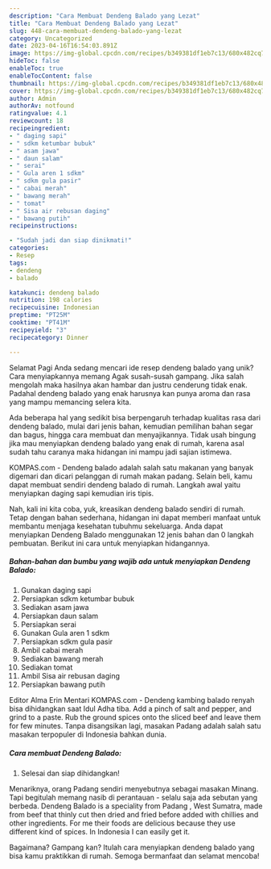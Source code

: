 ```yaml
---
description: "Cara Membuat Dendeng Balado yang Lezat"
title: "Cara Membuat Dendeng Balado yang Lezat"
slug: 448-cara-membuat-dendeng-balado-yang-lezat
category: Uncategorized
date: 2023-04-16T16:54:03.891Z
image: https://img-global.cpcdn.com/recipes/b349381df1eb7c13/680x482cq70/dendeng-balado-foto-resep-utama.jpg
hideToc: false
enableToc: true
enableTocContent: false
thumbnail: https://img-global.cpcdn.com/recipes/b349381df1eb7c13/680x482cq70/dendeng-balado-foto-resep-utama.jpg
cover: https://img-global.cpcdn.com/recipes/b349381df1eb7c13/680x482cq70/dendeng-balado-foto-resep-utama.jpg
author: Admin
authorAv: notfound
ratingvalue: 4.1
reviewcount: 18
recipeingredient:
- " daging sapi"
- " sdkm ketumbar bubuk"
- " asam jawa"
- " daun salam"
- " serai"
- " Gula aren 1 sdkm"
- " sdkm gula pasir"
- " cabai merah"
- " bawang merah"
- " tomat"
- " Sisa air rebusan daging"
- " bawang putih"
recipeinstructions:

- "Sudah jadi dan siap dinikmati!"
categories:
- Resep
tags:
- dendeng
- balado

katakunci: dendeng balado 
nutrition: 198 calories
recipecuisine: Indonesian
preptime: "PT25M"
cooktime: "PT41M"
recipeyield: "3"
recipecategory: Dinner

---
```



Selamat Pagi Anda sedang mencari ide resep dendeng balado yang unik? Cara menyiapkannya memang Agak susah-susah gampang. Jika salah mengolah maka hasilnya akan hambar dan justru cenderung tidak enak. Padahal dendeng balado yang enak harusnya kan punya aroma dan rasa yang mampu memancing selera kita.


Ada beberapa hal yang sedikit bisa berpengaruh terhadap kualitas rasa dari dendeng balado, mulai dari jenis bahan, kemudian pemilihan bahan segar dan bagus, hingga cara membuat dan menyajikannya. Tidak usah bingung jika mau menyiapkan dendeng balado yang enak di rumah, karena asal sudah tahu caranya maka hidangan ini mampu jadi sajian istimewa.

KOMPAS.com - Dendeng balado adalah salah satu makanan yang banyak digemari dan dicari pelanggan di rumah makan padang. Selain beli, kamu dapat membuat sendiri dendeng balado di rumah. Langkah awal yaitu menyiapkan daging sapi kemudian iris tipis.


Nah, kali ini kita coba, yuk, kreasikan dendeng balado sendiri di rumah. Tetap dengan bahan sederhana, hidangan ini dapat memberi manfaat untuk membantu menjaga kesehatan tubuhmu sekeluarga. Anda dapat menyiapkan Dendeng Balado menggunakan 12 jenis bahan dan 0 langkah pembuatan. Berikut ini cara untuk menyiapkan hidangannya.

<!--inarticleads1-->

##### Bahan-bahan dan bumbu yang wajib ada untuk menyiapkan Dendeng Balado:

1. Gunakan  daging sapi
1. Persiapkan  sdkm ketumbar bubuk
1. Sediakan  asam jawa
1. Persiapkan  daun salam
1. Persiapkan  serai
1. Gunakan  Gula aren 1 sdkm
1. Persiapkan  sdkm gula pasir
1. Ambil  cabai merah
1. Sediakan  bawang merah
1. Sediakan  tomat
1. Ambil  Sisa air rebusan daging
1. Persiapkan  bawang putih


Editor Alma Erin Mentari KOMPAS.com - Dendeng kambing balado renyah bisa dihidangkan saat Idul Adha tiba. Add a pinch of salt and pepper, and grind to a paste. Rub the ground spices onto the sliced beef and leave them for few minutes. Tanpa disangsikan lagi, masakan Padang adalah salah satu masakan terpopuler di Indonesia bahkan dunia. 

<!--inarticleads2-->

##### Cara membuat Dendeng Balado:


1. Selesai dan siap dihidangkan!

Menariknya, orang Padang sendiri menyebutnya sebagai masakan Minang. Tapi begitulah memang nasib di perantauan - selalu saja ada sebutan yang berbeda. Dendeng Balado is a speciality from Padang , West Sumatra, made from beef that thinly cut then dried and fried before added with chillies and other ingredients. For me their foods are delicious because they use different kind of spices. In Indonesia I can easily get it. 

Bagaimana? Gampang kan? Itulah cara menyiapkan dendeng balado yang bisa kamu praktikkan di rumah. Semoga bermanfaat dan selamat mencoba!
